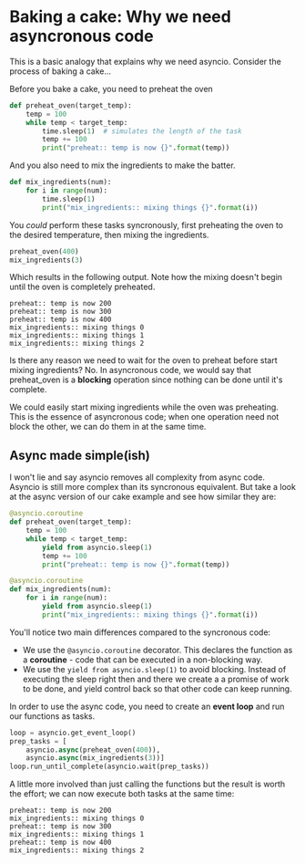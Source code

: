 # Baking a cake: Why we need asyncronous code

This is a basic analogy that explains why we need asyncio. Consider the process of baking a cake...

Before you bake a cake, you need to preheat the oven

```python
def preheat_oven(target_temp):
    temp = 100
    while temp < target_temp:
        time.sleep(1)  # simulates the length of the task 
        temp += 100
        print("preheat:: temp is now {}".format(temp))
```

And you also need to mix the ingredients to make the batter. 

```python
def mix_ingredients(num):
    for i in range(num):
        time.sleep(1)
        print("mix_ingredients:: mixing things {}".format(i))
```

You *could* perform these tasks syncronously, first preheating the oven to the desired 
temperature, then mixing the ingredients.

```python
preheat_oven(400)
mix_ingredients(3)
```

Which results in the following output. Note how the mixing doesn't begin until the oven is completely preheated. 

```
preheat:: temp is now 200
preheat:: temp is now 300
preheat:: temp is now 400
mix_ingredients:: mixing things 0
mix_ingredients:: mixing things 1
mix_ingredients:: mixing things 2
```

Is there any reason we need to wait for the oven to preheat before start mixing ingredients? No. 
In asyncronous code, we would say that preheat_oven is a **blocking** operation since nothing can
be done until it's complete. 

We could easily start mixing ingredients while the oven was preheating. This is the essence of asyncronous code;
when one operation need not block the other, we can do them in at the same time.

## Async made simple(ish)

I won't lie and say asyncio removes all complexity from async code. Asyncio is still more complex than
its syncronous equivalent. But take a look at the async version of our cake example and see how similar they are:

```python
@asyncio.coroutine
def preheat_oven(target_temp):
    temp = 100
    while temp < target_temp:
        yield from asyncio.sleep(1)
        temp += 100
        print("preheat:: temp is now {}".format(temp))

@asyncio.coroutine
def mix_ingredients(num):
    for i in range(num):
        yield from asyncio.sleep(1)
        print("mix_ingredients:: mixing things {}".format(i))
```

You'll notice two main differences compared to the syncronous code:

* We use the `@asyncio.coroutine` decorator. This declares the function as a **coroutine** -
    code that can be executed in a non-blocking way.
* We use the `yield from asyncio.sleep(1)` to avoid blocking. Instead of executing the sleep
    right then and there we create a a promise of work to be done, and yield control 
    back so that other code can keep running.

In order to use the async code, you need to create an **event loop** and run our functions as tasks.


```python
loop = asyncio.get_event_loop()
prep_tasks = [
    asyncio.async(preheat_oven(400)),
    asyncio.async(mix_ingredients(3))]
loop.run_until_complete(asyncio.wait(prep_tasks))
```

A little more involved than just calling the functions but the result is worth the effort; we can
now execute both tasks at the same time:

```
preheat:: temp is now 200
mix_ingredients:: mixing things 0
preheat:: temp is now 300
mix_ingredients:: mixing things 1
preheat:: temp is now 400
mix_ingredients:: mixing things 2
```
